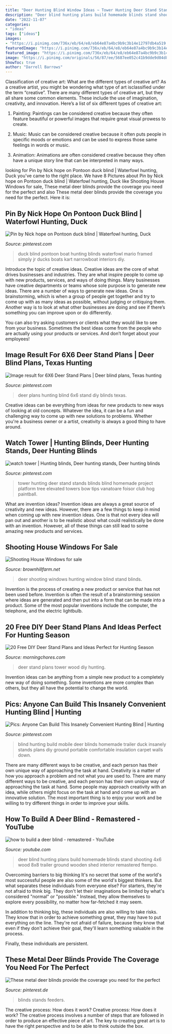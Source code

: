```yaml
---
title: "Deer Hunting Blind Window Ideas ~ Tower Hunting Deer Stand Stands Blinds Blind Homemade Project Platform Tree Elevated Towers Bow Tips Vanatoare Foisor Club Hog Paintball"
description: "Deer blind hunting plans build homemade blinds stand shooting 4x6 wood 8x8 trailer ground wooden shed interior remastered ftempo"
date: "2022-11-07"
categories:
- "ideas"
tags: ["ideas"]
images:
- "https://i.pinimg.com/736x/eb/64/e8/eb64e87a4bc9b9c3b14e12797db4a519.jpg"
featuredImage: "https://i.pinimg.com/736x/eb/64/e8/eb64e87a4bc9b9c3b14e12797db4a519.jpg"
featured_image: "https://i.pinimg.com/736x/eb/64/e8/eb64e87a4bc9b9c3b14e12797db4a519.jpg"
image: "https://i.pinimg.com/originals/56/87/ee/5687ee052c41b9dde9d04d8c4756cc41.jpg"
ShowToc: true
author: "Darrell Barrows"
---
```



Classification of creative art: What are the different types of creative art?
As a creative artist, you might be wondering what type of art isclassified under the term “creative”. There are many different types of creative art, but they all share some common elements. These include the use of imagination, creativity, and innovation. Here’s a list of six different types of creative art:
1. Painting: Paintings can be considered creative because they often feature beautiful or powerful images that require great visual prowess to create.

2. Music: Music can be considered creative because it often puts people in specific moods or emotions and can be used to express those same feelings in words or music.

3. Animation: Animations are often considered creative because they often have a unique story line that can be interpreted in many ways.


	

		
looking for Pin by Nick hope on Pontoon duck blind | Waterfowl hunting, Duck you've came to the right place. We have 8 Pictures about Pin by Nick hope on Pontoon duck blind | Waterfowl hunting, Duck like Shooting House Windows for sale, These metal deer blinds provide the coverage you need for the perfect and also These metal deer blinds provide the coverage you need for the perfect. Here it is:
		
    
## Pin By Nick Hope On Pontoon Duck Blind | Waterfowl Hunting, Duck

<img loading=lazy src="https://i.pinimg.com/736x/0d/ab/3d/0dab3d2dbe7cf73690f15b3cb8555ff0--duck-blind-bob.jpg" onerror="this.onerror=null;this.src='https://tse2.mm.bing.net/th?id=OIP.CUwiQXYLWRD9xga2gNq7QgHaFi&amp;pid=15.1';" alt="Pin by Nick hope on Pontoon duck blind | Waterfowl hunting, Duck">

_Source: pinterest.com_

>duck blind pontoon boat hunting blinds waterfowl mario framed simply jr ducks boats kart narrowboat interiors diy. 

	

Introduce the topic of creative ideas.
Creative ideas are the core of what drives businesses and industries. They are what inspire people to come up with new products, services, and ways of doing things. Many businesses have creative departments or teams whose sole purpose is to generate new ideas.
There are a number of ways to generate new ideas. One is brainstorming, which is when a group of people get together and try to come up with as many ideas as possible, without judging or critiquing them. Another way is to look at what other businesses are doing and see if there’s something you can improve upon or do differently.

You can also try asking customers or clients what they would like to see from your business. Sometimes the best ideas come from the people who are actually using your products or services. And don’t forget about your employees!

    
## Image Result For 6X6 Deer Stand Plans | Deer Blind Plans, Texas Hunting

<img loading=lazy src="https://i.pinimg.com/originals/fe/c7/ed/fec7edce42c77fc2a08e9fc5e9ec2f90.jpg" onerror="this.onerror=null;this.src='https://tse2.mm.bing.net/th?id=OIP.Es0dIMPY43eA4kueSVJxvAAAAA&amp;pid=15.1';" alt="Image result for 6X6 Deer Stand Plans | Deer blind plans, Texas hunting">

_Source: pinterest.com_

>deer plans hunting blind 6x6 stand diy blinds texas. 

	

Creative ideas can be everything from ideas for new products to new ways of looking at old concepts. Whatever the idea, it can be a fun and challenging way to come up with new solutions to problems. Whether you're a business owner or a artist, creativity is always a good thing to have around.

    
## Watch Tower | Hunting Blinds, Deer Hunting Stands, Deer Hunting Blinds

<img loading=lazy src="https://i.pinimg.com/736x/72/c5/a1/72c5a13a55674e37304b5dd313d3b40c--fortification-insurgent.jpg" onerror="this.onerror=null;this.src='https://tse1.mm.bing.net/th?id=OIP.cPtj-M_osnoAe03uDzXP0QHaJ4&amp;pid=15.1';" alt="watch tower | Hunting blinds, Deer hunting stands, Deer hunting blinds">

_Source: pinterest.com_

>tower hunting deer stand stands blinds blind homemade project platform tree elevated towers bow tips vanatoare foisor club hog paintball. 

	

What are invention ideas?
Invention ideas are always a great source of creativity and new ideas. However, there are a few things to keep in mind when coming up with new invention ideas. One is that not every idea will pan out and another is to be realistic about what could realistically be done with an invention. However, all of these things can still lead to some amazing new products and services.

    
## Shooting House Windows For Sale

<img loading=lazy src="http://d121tcdkpp02p4.cloudfront.net/clim/119387/image-1441335896.jpg" onerror="this.onerror=null;this.src='https://tse4.mm.bing.net/th?id=OIP.OP7E7decB0Yb_Jdbp9TXjQHaJ4&amp;pid=15.1';" alt="Shooting House Windows for sale">

_Source: brownhillfarm.net_

>deer shooting windows hunting window blind stand blinds. 

	

Invention is the process of creating a new product or service that has not been used before. Invention is often the result of a brainstorming session where ideas are generated and then put into a form that can be made into a product. Some of the most popular inventions include the computer, the telephone, and the electric lightbulb.

    
## 20 Free DIY Deer Stand Plans And Ideas Perfect For Hunting Season

<img loading=lazy src="https://cdn.morningchores.com/wp-content/uploads/2017/10/ds18.jpg" onerror="this.onerror=null;this.src='https://tse1.mm.bing.net/th?id=OIP._jdp66CllDWY13XZs4dvlQAAAA&amp;pid=15.1';" alt="20 Free DIY Deer Stand Plans and Ideas Perfect for Hunting Season">

_Source: morningchores.com_

>deer stand plans tower wood diy hunting. 

	

Invention ideas can be anything from a simple new product to a completely new way of doing something. Some inventions are more complex than others, but they all have the potential to change the world.

    
## Pics: Anyone Can Build This Insanely Convenient Hunting Blind | Hunting

<img loading=lazy src="https://i.pinimg.com/originals/56/87/ee/5687ee052c41b9dde9d04d8c4756cc41.jpg" onerror="this.onerror=null;this.src='https://tse2.mm.bing.net/th?id=OIP.FUTk_m0JmU0Sr3M-TeqdqgHaE8&amp;pid=15.1';" alt="Pics: Anyone Can Build This Insanely Convenient Hunting Blind | Hunting">

_Source: pinterest.com_

>blind hunting build mobile deer blinds homemade trailer duck insanely stands plans diy ground portable comfortable insulation carpet walls down. 

	

There are many different ways to be creative, and each person has their own unique way of approaching the task at hand.
Creativity is a matter of how you approach a problem and not what you are used to. There are many different ways to be creative, and each person has their own unique way of approaching the task at hand. Some people may approach creativity with an idea, while others might focus on the task at hand and come up with an innovative solution. The most important thing is to enjoy your work and be willing to try different things in order to improve your skills.

    
## How To Build A Deer Blind - Remastered - YouTube

<img loading=lazy src="http://i1.ytimg.com/vi/0NB6ezxkrec/maxresdefault.jpg" onerror="this.onerror=null;this.src='https://tse3.mm.bing.net/th?id=OIP.zfPiEN5vowt0K45_K1Q6vQHaEK&amp;pid=15.1';" alt="how to build a deer blind - remastered - YouTube">

_Source: youtube.com_

>deer blind hunting plans build homemade blinds stand shooting 4x6 wood 8x8 trailer ground wooden shed interior remastered ftempo. 

	

Overcoming barriers to big thinking
It's no secret that some of the world's most successful people are also some of the world's biggest thinkers. But what separates these individuals from everyone else?
For starters, they're not afraid to think big. They don't let their imaginations be limited by what's considered "normal" or "possible." Instead, they allow themselves to explore every possibility, no matter how far-fetched it may seem.

In addition to thinking big, these individuals are also willing to take risks. They know that in order to achieve something great, they may have to put everything on the line. They're not afraid of failure, because they know that even if they don't achieve their goal, they'll learn something valuable in the process.

 Finally, these individuals are persistent.

    
## These Metal Deer Blinds Provide The Coverage You Need For The Perfect

<img loading=lazy src="https://i.pinimg.com/736x/eb/64/e8/eb64e87a4bc9b9c3b14e12797db4a519.jpg" onerror="this.onerror=null;this.src='https://tse3.mm.bing.net/th?id=OIP.-0ZeemkYHExDiYMElu8dRAHaIt&amp;pid=15.1';" alt="These metal deer blinds provide the coverage you need for the perfect">

_Source: pinterest.de_

>blinds stands feeders. 

	

The creative process: How does it work?
Creative process: How does it work?
The creative process involves a number of steps that are followed in order to produce an effective piece of art. The key to creating great art is to have the right perspective and to be able to think outside the box.

